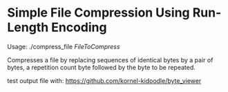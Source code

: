 # Simple File Compression Using Run-Length Encoding

Usage: ./compress_file *FileToCompress*

Compresses a file by replacing sequences of identical bytes
by a pair of bytes, a repetition count byte followed by
the byte to be repeated.

test output file with: https://github.com/kornel-kidoodle/byte_viewer